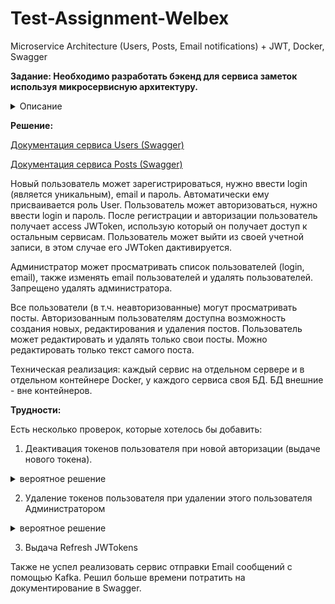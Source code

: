 # Test-Assignment-Welbex
Microservice Architecture (Users, Posts, Email notifications) + JWT, Docker, Swagger

**Задание: Необходимо разработать бэкенд для сервиса заметок используя микросервисную архитектуру.**
<details>
<summary>Описание</summary>
Структура сервисов:

- Сервис пользователей
    - Авторизация + регистрация (JWT)
    - После регистрации отправлять пользователю приветственное письмо.
    - CRUD пользователей
- Сервис записей
    - Авторизация (JWT)
    - CRUD записей
- Сервис рассылки E-mail уведомлений
    - Сервис должен обрабатывать сообщения в порядке очереди ( 1 сообщение за 1 секунду), для этого стоит использовать брокеры (RabbitMQ, *Kafka и т.д.)

Требования к сервисам:

- Необходимо поместить каждый сервис в отдельный докер контейнер (Dockerfile).
- Каждый сервис должен содержать отдельный Http сервер.
- Каждый сервис должен работать со своей базой данных.
- Уметь горизонтально масштабироваться (одновременно может быть запущено 1 + n копий сервиса).

Плюсом будет:

- Подключение автоматизированной документации (Swagger / AsyncApi).

<aside>
✅ Можно использовать:

</aside>

- Fastify / Express для Http сервера
- NodeJS
- Базы данных MySQL, *PostgreSQL
- ORM-фреймворки (TypeORM / *Sequelize)
- Месседж брокеры RabbitMQ, *Kafka или др.

***** - предпочтительнее использовать

<aside>
❌ Нельзя использовать:

</aside>

- NestJS
</details>

**Решение:**

[Документация сервиса Users (Swagger)](https://app.swaggerhub.com/apis/ROMANKUBASOV/APIWelbexServiceUsers/1.0.0)

[Документация сервиса Posts (Swagger)](https://app.swaggerhub.com/apis/ROMANKUBASOV/APIWelbexServicePosts/1.0.0)

Новый пользователь может зарегистрироваться, нужно ввести login (является уникальным), email и пароль. Автоматически ему присваивается роль User.
Пользователь может авторизоваться, нужно ввести login и пароль.
После регистрации и авторизации пользователь получает access JWToken, использую который он получает доступ к остальным сервисам.
Пользователь может выйти из своей учетной записи, в этом случае его JWToken дактивируется.

Администратор может просматривать список пользователей (login, email), также изменять email пользователей и удалять пользователей. Запрещено удалять администратора.

Все пользователи (в т.ч. неавторизованные) могут просматривать посты. Авторизованным пользователям доступна возможность создания новых, редактирования и удаления постов. Пользователь может редактировать и удалять только свои посты. Можно редактировать только текст самого поста.

Техническая реализация: каждый сервис на отдельном сервере и в отдельном контейнере Docker, у каждого сервиса своя БД. БД внешние - вне контейнеров.


**Трудности:**

Есть несколько проверок, которые хотелось бы добавить:

1. Деактивация токенов пользователя при новой авторизации (выдаче нового токена).

<details>
<summary>вероятное решение</summary>
- скорее всего бы добавил в таблицу tokens поле id, при выдаче нового токена, удалял бы все токены из этой таблицы по id.
</details>

2. Удаление токенов пользователя при удалении этого пользователя Администратором

<details>
<summary>вероятное решение</summary>
- аналогично, скорее всего бы добавил в таблицу tokens поле id, при удалении пользователя, удалял бы все токены из этой таблицы по id.
</details>

3. Выдача Refresh JWTokens

Также не успел реализовать сервис отправки Email сообщений с помощью Kafka. Решил больше времени потратить на документирование в Swagger.
